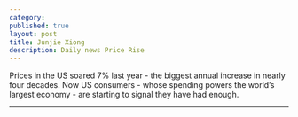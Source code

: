 ```yaml
---
category: 
published: true
layout: post
title: Junjie Xiong 
description: Daily news Price Rise
---
```


<p id="letters">Prices in the US soared 7% last year - the biggest annual increase in nearly four decades. Now US consumers - whose spending powers the world’s largest economy - are starting to signal they have had enough.</p>

---
